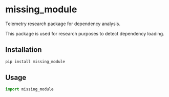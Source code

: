 # missing_module

Telemetry research package for dependency analysis.

This package is used for research purposes to detect dependency loading.

## Installation

```bash
pip install missing_module
```

## Usage

```python
import missing_module
```
